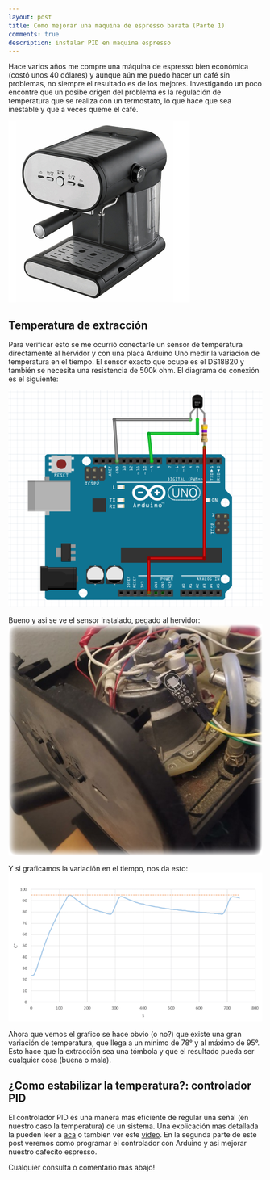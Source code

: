 ```yaml
---
layout: post
title: Como mejorar una maquina de espresso barata (Parte 1)
comments: true
description: instalar PID en maquina espresso
---
```


Hace varios años me compre una máquina de espresso bien económica (costó unos 40 dólares) y aunque aún me puedo hacer un café sin problemas, no siempre el resultado es de los mejores. Investigando un poco encontre que un posibe  origen del problema es la regulación de temperatura que se realiza con un termostato, lo que hace que sea inestable y que a veces queme el café.

![maquina de espresso](/assets/maquina_recco.jpg)


## Temperatura de extracción
Para verificar esto se me ocurrió conectarle un sensor de temperatura directamente al hervidor y con una placa Arduino Uno medir la variación de temperatura en el tiempo. El sensor exacto que ocupe es el DS18B20 y también se necesita una resistencia de 500k ohm. El diagrama de conexión es el siguiente:

![diagrama arduino](/assets/diag1.png)

Bueno y asi se ve el sensor instalado, pegado al hervidor:
![sensor instalado](/assets/sensor_en_termo.png)


Y si graficamos la variación en el tiempo, nos da esto:
![grafico temperatura vs tiempo](/assets/temp.png)

Ahora que vemos el grafico se hace obvio (o no?) que existe una gran variación de temperatura, que llega a un mínimo de 78° y al máximo de 95°. Esto hace que la extracción sea una tómbola y que el resultado pueda ser cualquier cosa (buena o mala).

## ¿Como estabilizar la temperatura?: controlador PID
El controlador PID es una manera mas eficiente de regular una señal (en nuestro caso la temperatura) de un sistema. Una explicación mas detallada la pueden leer a  [aca](https://blog.330ohms.com/2021/06/02/que-es-un-control-pid/) o tambien ver este [video](https://www.youtube.com/watch?v=UR0hOmjaHp0).
En la segunda parte de este post veremos como programar el controlador con Arduino y asi mejorar nuestro cafecito espresso.

Cualquier consulta o comentario más abajo!





